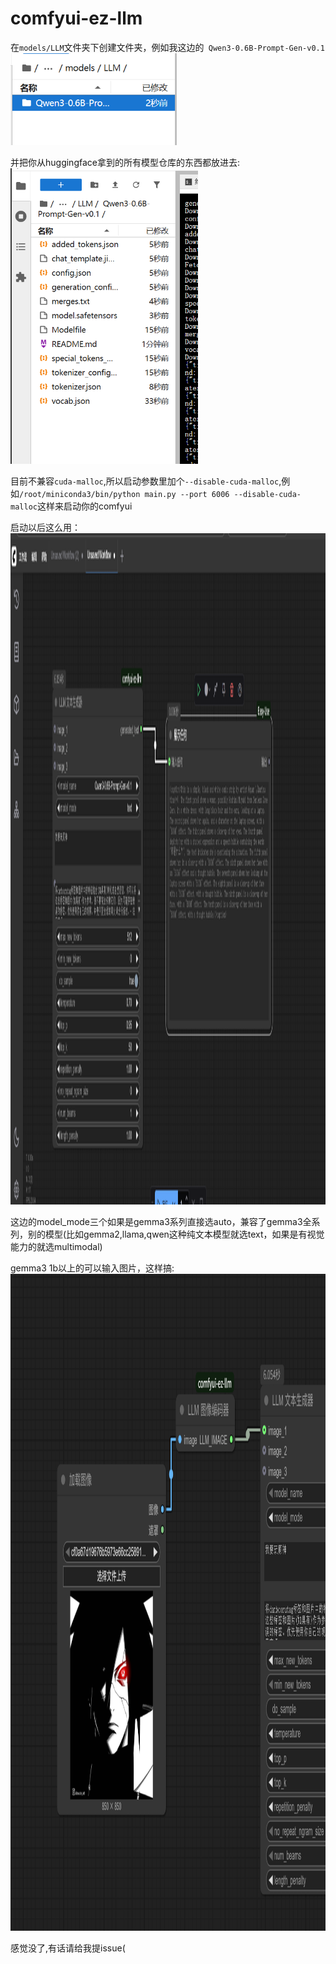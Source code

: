 # comfyui-ez-llm

在`models/LLM`文件夹下创建文件夹，例如我这边的` Qwen3-0.6B-Prompt-Gen-v0.1`
<img height="147" alt="image" src="imgs/dec3380e-0dfc-42e2-b203-1f7673595cd3.png" />

并把你从huggingface拿到的所有模型仓库的东西都放进去:
<img width="300" alt="image" src="imgs/04adbe75-0fb8-465f-baa0-02fcfeb1e7e8.png" />

目前不兼容`cuda-malloc`,所以启动参数里加个`--disable-cuda-malloc`,例如`/root/miniconda3/bin/python main.py --port 6006 --disable-cuda-malloc`这样来启动你的comfyui

启动以后这么用：
<img height="1074" alt="image" src="imgs/4e7d10e9c985e091e7d89cf2bf6918bd.png" />

这边的model_mode三个如果是gemma3系列直接选auto，兼容了gemma3全系列，别的模型(比如gemma2,llama,qwen这种纯文本模型就选text，如果是有视觉能力的就选multimodal)

gemma3 1b以上的可以输入图片，这样搞:
<img height="1051" alt="image" src="imgs/1cd4a646-a29e-420f-8133-368df2551d36.png" />

感觉没了,有话请给我提issue(
